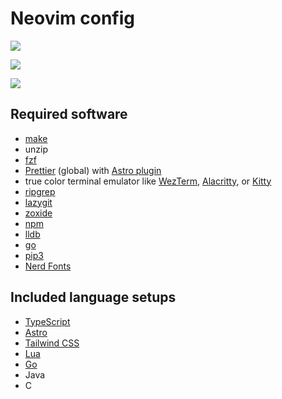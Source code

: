 # Neovim config

<a href="https://dotfyle.com/Frank-Mayer/nvim"><img src="https://dotfyle.com/Frank-Mayer/nvim/badges/plugins?style=flat" /></a>

<a href="https://dotfyle.com/Frank-Mayer/nvim"><img src="https://dotfyle.com/Frank-Mayer/nvim/badges/leaderkey?style=flat" /></a>

<a href="https://dotfyle.com/Frank-Mayer/nvim"><img src="https://dotfyle.com/Frank-Mayer/nvim/badges/plugin-manager?style=flat" /></a>

## Required software

-   [make](https://www.gnu.org/software/make/)
-   unzip
-   [fzf](https://github.com/junegunn/fzf)
-   [Prettier](https://www.npmjs.com/package/prettier) (global) with [Astro plugin](https://github.com/withastro/prettier-plugin-astro)
-   true color terminal emulator like [WezTerm](https://wezfurlong.org/wezterm/), [Alacritty](https://alacritty.org), or [Kitty](https://sw.kovidgoyal.net/kitty/)
-   [ripgrep](https://github.com/BurntSushi/ripgrep)
-   [lazygit](https://github.com/jesseduffield/lazygit)
-   [zoxide](https://github.com/ajeetdsouza/zoxide)
-   [npm](https://nodejs.org)
-   [lldb](https://lldb.llvm.org)
-   [go](https://go.dev/)
-   [pip3](https://www.python.org/downloads)
-   [Nerd Fonts](https://www.nerdfonts.com/font-downloads)

## Included language setups

-   [TypeScript](https://www.typescriptlang.org/)
-   [Astro](https://astro.build/)
-   [Tailwind CSS](https://tailwindcss.com/)
-   [Lua](https://www.lua.org/)
-   [Go](https://go.dev/)
-   Java
-   C

